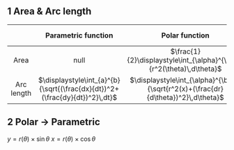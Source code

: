 ## 1 Area & Arc length

|            |                             Parametric function                             |                                   Polar function                                    |  vector function   |
| :--------: | :-------------------------------------------------------------------------: | :---------------------------------------------------------------------------------: | :----------------: |
|    Area    |                                    null                                     |        $\frac{1}{2}\displaystyle\int_{\alpha}^{\beta}{r^2(\theta)\,d\theta}$        |        null        |
| Arc length | $\displaystyle\int_{a}^{b}{\sqrt{(\frac{dx}{dt})^2+(\frac{dy}{dt})^2}\,dt}$ | $\displaystyle\int_{\alpha}^{\beta}{\sqrt{r^2(x)+(\frac{dr}{d\theta})^2}\,d\theta}$ | same as parametric |

## 2 Polar $\to$ Parametric
$y=r(\theta)\times \sin{\theta}$
$x=r(\theta)\times \cos{\theta}$
